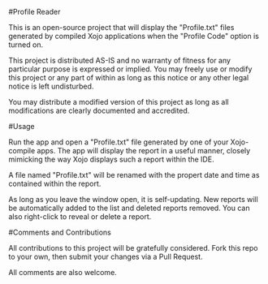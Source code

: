 #Profile Reader

This is an open-source project that will display the "Profile.txt" files generated by compiled Xojo applications when the "Profile Code" option is turned on.

This project is distributed AS-IS and no warranty of fitness for any particular purpose is expressed or implied. You may freely use or modify this project or any part of within as long as this notice or any other legal notice is left undisturbed.

You may distribute a modified version of this project as long as all modifications are clearly documented and accredited.

#Usage

Run the app and open a "Profile.txt" file generated by one of your Xojo-compile apps. The app will display the report in a useful manner, closely mimicking the way Xojo displays such a report within the IDE.

A file named "Profile.txt" will be renamed with the propert date and time as contained within the report.

As long as you leave the window open, it is self-updating. New reports will be automatically added to the list and deleted reports removed. You can also right-click to reveal or delete a report.

#Comments and Contributions

All contributions to this project will be gratefully considered. Fork this repo to your own, then submit your changes via a Pull Request.

All comments are also welcome.
